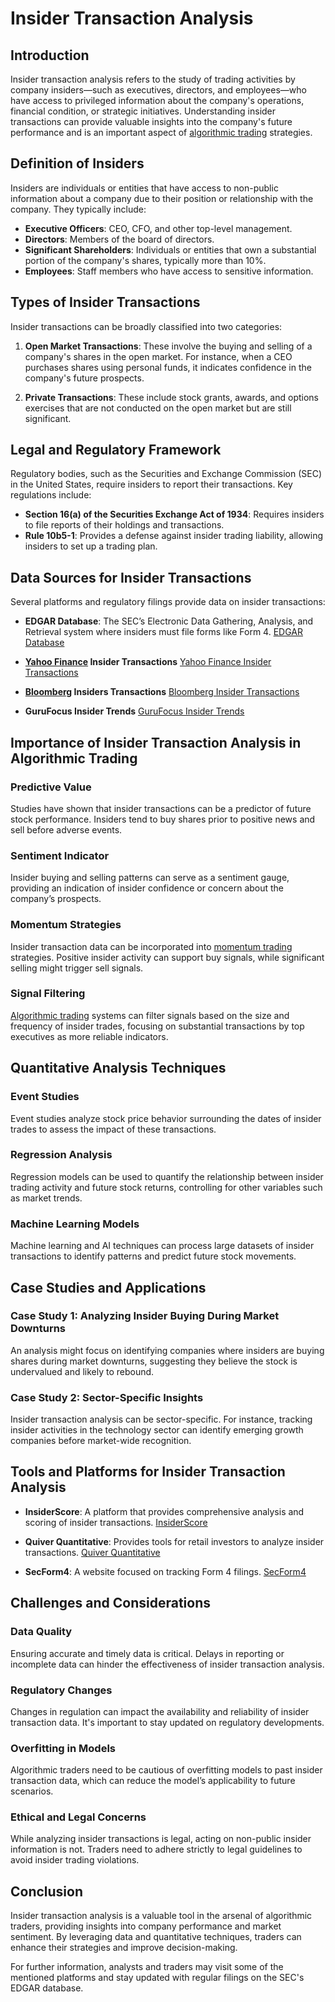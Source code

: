 # Insider Transaction Analysis

## Introduction
Insider transaction analysis refers to the study of trading activities by company insiders—such as executives, directors, and employees—who have access to privileged information about the company's operations, financial condition, or strategic initiatives. Understanding insider transactions can provide valuable insights into the company's future performance and is an important aspect of [algorithmic trading](../a/algorithmic_trading.md) strategies.

## Definition of Insiders
Insiders are individuals or entities that have access to non-public information about a company due to their position or relationship with the company. They typically include:

- **Executive Officers**: CEO, CFO, and other top-level management.
- **Directors**: Members of the board of directors.
- **Significant Shareholders**: Individuals or entities that own a substantial portion of the company's shares, typically more than 10%.
- **Employees**: Staff members who have access to sensitive information.

## Types of Insider Transactions
Insider transactions can be broadly classified into two categories:

1. **Open Market Transactions**: These involve the buying and selling of a company's shares in the open market. For instance, when a CEO purchases shares using personal funds, it indicates confidence in the company's future prospects.
   
2. **Private Transactions**: These include stock grants, awards, and options exercises that are not conducted on the open market but are still significant.

## Legal and Regulatory Framework
Regulatory bodies, such as the Securities and Exchange Commission (SEC) in the United States, require insiders to report their transactions. Key regulations include:

- **Section 16(a) of the Securities Exchange Act of 1934**: Requires insiders to file reports of their holdings and transactions.
- **Rule 10b5-1**: Provides a defense against insider trading liability, allowing insiders to set up a trading plan.

## Data Sources for Insider Transactions
Several platforms and regulatory filings provide data on insider transactions:

- **EDGAR Database**: The SEC’s Electronic Data Gathering, Analysis, and Retrieval system where insiders must file forms like Form 4.
  [EDGAR Database](https://www.sec.gov/edgar/searchedgar/companysearch.html)
  
- **[Yahoo Finance](../y/yahoo_finance.md) Insider Transactions**
  [Yahoo Finance Insider Transactions](https://finance.yahoo.com/insider-transactions)

- **[Bloomberg](../b/bloomberg.md) Insiders Transactions**
  [Bloomberg Insider Transactions](https://www.bloomberg.com/markets/insider)

- **GuruFocus Insider Trends**
  [GuruFocus Insider Trends](https://www.gurufocus.com/insider/summary)

## Importance of Insider Transaction Analysis in Algorithmic Trading
### Predictive Value
Studies have shown that insider transactions can be a predictor of future stock performance. Insiders tend to buy shares prior to positive news and sell before adverse events.

### Sentiment Indicator
Insider buying and selling patterns can serve as a sentiment gauge, providing an indication of insider confidence or concern about the company’s prospects.

### Momentum Strategies
Insider transaction data can be incorporated into [momentum trading](../m/momentum_trading.md) strategies. Positive insider activity can support buy signals, while significant selling might trigger sell signals.

### Signal Filtering
[Algorithmic trading](../a/algorithmic_trading.md) systems can filter signals based on the size and frequency of insider trades, focusing on substantial transactions by top executives as more reliable indicators.

## Quantitative Analysis Techniques
### Event Studies
Event studies analyze stock price behavior surrounding the dates of insider trades to assess the impact of these transactions.

### Regression Analysis
Regression models can be used to quantify the relationship between insider trading activity and future stock returns, controlling for other variables such as market trends.

### Machine Learning Models
Machine learning and AI techniques can process large datasets of insider transactions to identify patterns and predict future stock movements.

## Case Studies and Applications
### Case Study 1: Analyzing Insider Buying During Market Downturns
An analysis might focus on identifying companies where insiders are buying shares during market downturns, suggesting they believe the stock is undervalued and likely to rebound.

### Case Study 2: Sector-Specific Insights
Insider transaction analysis can be sector-specific. For instance, tracking insider activities in the technology sector can identify emerging growth companies before market-wide recognition.

## Tools and Platforms for Insider Transaction Analysis
- **InsiderScore**: A platform that provides comprehensive analysis and scoring of insider transactions.
  [InsiderScore](https://www.insiderscore.com/)

- **Quiver Quantitative**: Provides tools for retail investors to analyze insider transactions.
  [Quiver Quantitative](https://www.quiverquant.com/)

- **SecForm4**: A website focused on tracking Form 4 filings.
  [SecForm4](https://www.secform4.com/)

## Challenges and Considerations
### Data Quality
Ensuring accurate and timely data is critical. Delays in reporting or incomplete data can hinder the effectiveness of insider transaction analysis.

### Regulatory Changes
Changes in regulation can impact the availability and reliability of insider transaction data. It's important to stay updated on regulatory developments.

### Overfitting in Models
Algorithmic traders need to be cautious of overfitting models to past insider transaction data, which can reduce the model’s applicability to future scenarios.

### Ethical and Legal Concerns
While analyzing insider transactions is legal, acting on non-public insider information is not. Traders need to adhere strictly to legal guidelines to avoid insider trading violations.

## Conclusion
Insider transaction analysis is a valuable tool in the arsenal of algorithmic traders, providing insights into company performance and market sentiment. By leveraging data and quantitative techniques, traders can enhance their strategies and improve decision-making.

For further information, analysts and traders may visit some of the mentioned platforms and stay updated with regular filings on the SEC's EDGAR database.
